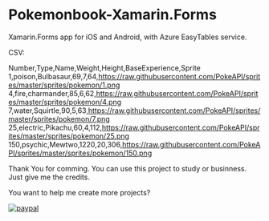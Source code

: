 # Pokemonbook-Xamarin.Forms
Xamarin.Forms app for iOS and Android, with Azure EasyTables service.

CSV:

Number,Type,Name,Weight,Height,BaseExperience,Sprite
1,poison,Bulbasaur,69,7,64,https://raw.githubusercontent.com/PokeAPI/sprites/master/sprites/pokemon/1.png
4,fire,charmander,85,6,62,https://raw.githubusercontent.com/PokeAPI/sprites/master/sprites/pokemon/4.png
7,water,Squirtle,90,5,63,https://raw.githubusercontent.com/PokeAPI/sprites/master/sprites/pokemon/7.png
25,electric,Pikachu,60,4,112,https://raw.githubusercontent.com/PokeAPI/sprites/master/sprites/pokemon/25.png
150,psychic,Mewtwo,1220,20,306,https://raw.githubusercontent.com/PokeAPI/sprites/master/sprites/pokemon/150.png



Thank You for comming.
You can use this project to study or businness. Just give me the credits.

You want to help me create more projects?

[![paypal](https://www.paypalobjects.com/pt_BR/BR/i/btn/btn_donateCC_LG.gif)](https://www.paypal.com/cgi-bin/webscr?cmd=_s-xclick&hosted_button_id=A9GD5YPJREWEN)
